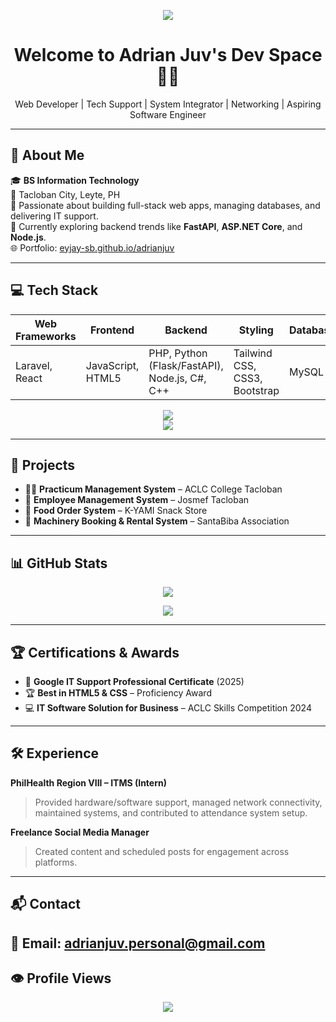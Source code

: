 <p align="center">
  <img src="https://capsule-render.vercel.app/api?type=waving&color=ff0000&height=180&section=header&text=Welcome%20to%20Adrian%20Juv's%20Dev%20Space%20👨‍💻&fontColor=ffffff&fontSize=30&animation=fadeIn" />
</p>

<h1 align="center">Welcome to Adrian Juv's Dev Space 👨‍💻</h1>
<p align="center">
  Web Developer | Tech Support | System Integrator | Networking | Aspiring Software Engineer
</p>

---

## 📌 About Me

🎓 **BS Information Technology**  
📍 Tacloban City, Leyte, PH  
💬 Passionate about building full-stack web apps, managing databases, and delivering IT support.  
🌱 Currently exploring backend trends like **FastAPI**, **ASP.NET Core**, and **Node.js**.  
🌐 Portfolio: [eyjay-sb.github.io/adrianjuv](https://eyjay-sb.github.io/adrianjuv)

---

## 💻 Tech Stack

| Web Frameworks | Frontend | Backend | Styling | Database | Tools |
|----------------|----------|---------|---------|----------|-------|
| Laravel, React | JavaScript, HTML5 | PHP, Python (Flask/FastAPI), Node.js, C#, C++ | Tailwind CSS, CSS3, Bootstrap | MySQL | Git, Photoshop |

<p align="center">
  <img src="https://skillicons.dev/icons?i=laravel,react,js,nodejs,php,python,cs,cpp,html,css,tailwind,bootstrap,mysql,git" />
  <br/>
  <img src="https://skillicons.dev/icons?i=photoshop" />
</p>

---

## 💼 Projects

- 👨‍🎓 **Practicum Management System** – ACLC College Tacloban  
- 🧾 **Employee Management System** – Josmef Tacloban  
- 🍔 **Food Order System** – K-YAMI Snack Store  
- 🚜 **Machinery Booking & Rental System** – SantaBiba Association

---

## 📊 GitHub Stats

<p align="center">
  <img src="https://github-readme-stats.vercel.app/api?username=Eyjay-SB&show_icons=true&theme=tokyonight" />
</p>

<p align="center">
  <img src="https://github-readme-stats.vercel.app/api/top-langs/?username=Eyjay-SB&layout=compact&theme=tokyonight" />
</p>


---

## 🏆 Certifications & Awards

- 🥇 **Google IT Support Professional Certificate** (2025)  
- 🏆 **Best in HTML5 & CSS** – Proficiency Award  
- 💻 **IT Software Solution for Business** – ACLC Skills Competition 2024

---

## 🛠️ Experience

**PhilHealth Region VIII – ITMS (Intern)**  
> Provided hardware/software support, managed network connectivity, maintained systems, and contributed to attendance system setup.

**Freelance Social Media Manager**  
> Created content and scheduled posts for engagement across platforms.

---

## 📬 Contact

📧 Email: [adrianjuv.personal@gmail.com](mailto:adrianjuv.personal@gmail.com)  
---

## 👁️ Profile Views
<p align="center">
  <img src="https://komarev.com/ghpvc/?username=Eyjay-SB&style=flat-square&color=green" />
</p>

